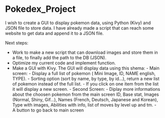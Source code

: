 # Pokedex_Project

I wish to create a GUI to display pokemon data, using Python (Kivy) and JSON file to store data.
I have already made a script that can reach some website to get data and append it to a JSON file.

Next steps:
  - Work to make a new script that can download images and store them in a file, to finally add the path to the DB (JSON).
  - Optimize my current code and implement function.
  - Make a GUI with Kivy. The GUI will display data using this shema:
                - Main screen:
                          - Display a full list of pokemon ( Mini Image, ID, NAME english, TYPE).
                          - Sorting option (sort by name, by type, by id...), return a new list of pokemon instead of the full list.
                          - If you click on one item from the list it will display a new screen.
                - Second Screen:
                          - Diplay more informations about the choosen pokemon from the main screen
                            ID, Base stat, Images (Normal, Shiny, Gif...), Names (French, Deutsch, Japanese and Korean), Type with images,
                            Abilities with info, list of moves by level up and tm.
                          - A button to go back to main screen
                      
                

